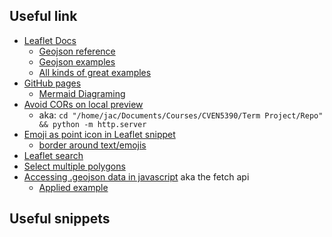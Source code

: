 ## Useful link
* [Leaflet Docs](https://leafletjs.com/reference.html)
    * [Geojson reference](https://leafletjs.com/reference.html#geojson)
    * [Geojson examples](https://leafletjs.com/examples/geojson/)
    * [All kinds of great examples](https://tomik23.github.io/leaflet-examples/)
* [GitHub pages](https://docs.github.com/en/pages/getting-started-with-github-pages/creating-a-github-pages-site#creating-your-site)
    * [Mermaid Diagraming](https://mermaid-js.github.io/mermaid/#/)
* [Avoid CORs on local preview](https://stackoverflow.com/questions/10752055/cross-origin-requests-are-only-supported-for-http-error-when-loading-a-local)
    * aka: `cd "/home/jac/Documents/Courses/CVEN5390/Term Project/Repo" && python -m http.server`
* [Emoji as point icon in Leaflet snippet](https://gist.github.com/RikdeBoer/d98325632b8479757f4d32927e73bd01)
    * [border around text/emojis](https://stackoverflow.com/questions/2570972/css-font-border)
* [Leaflet search](https://opengeo.tech/maps/leaflet-search/)
* [Select multiple polygons](https://github.com/olanaso/Leaflet-Select-Polygons)
* [Accessing .geojson data in javascript](https://www.javascripttutorial.net/javascript-fetch-api/) aka the fetch api
    * [Applied example](https://dmitripavlutin.com/fetch-with-json/)

## Useful snippets
